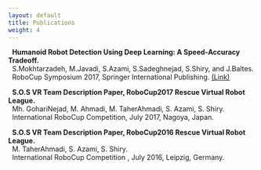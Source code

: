```yaml
---
layout: default
title: Publications
weight: 4
--- 
```


&nbsp;&nbsp;**Humanoid Robot Detection Using Deep Learning: A Speed-Accuracy Tradeoff.**<br>
&nbsp;&nbsp;S.Mokhtarzadeh, M.Javadi, S.Azami, S.Sadeghnejad, S.Shiry, and J.Baltes. <br>
&nbsp;&nbsp;RoboCup Symposium 2017, Springer International Publishing.
<a href="https://www.robocup2017.org/file/symposium/RoboCup_Symposium_2017_paper_41.pdf">(Link)</a>

&nbsp;&nbsp;**S.O.S VR Team Description Paper, RoboCup2017 Rescue Virtual Robot League.**<br>
&nbsp;&nbsp;Mh. GohariNejad, M. Ahmadi, M. TaherAhmadi, S. Azami, S. Shiry. <br>
&nbsp;&nbsp;International RoboCup Competition, July 2017, Nagoya, Japan.


&nbsp;&nbsp;**S.O.S VR Team Description Paper, RoboCup2016 Rescue Virtual Robot League.**<br>
&nbsp;&nbsp;M. TaherAhmadi, S. Azami, S. Shiry. <br>
&nbsp;&nbsp;International RoboCup Competition , July 2016, Leipzig, Germany.

